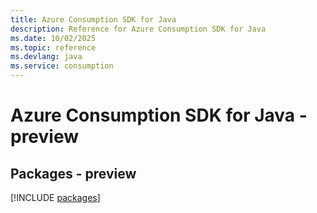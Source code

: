 ```yaml
---
title: Azure Consumption SDK for Java
description: Reference for Azure Consumption SDK for Java
ms.date: 10/02/2025
ms.topic: reference
ms.devlang: java
ms.service: consumption
---
```

# Azure Consumption SDK for Java - preview
## Packages - preview
[!INCLUDE [packages](consumption-index.md)]